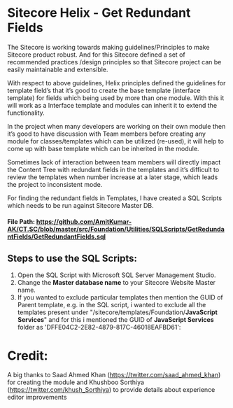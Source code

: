 # Sitecore Helix - Get Redundant Fields

The Sitecore is working towards making guidelines/Principles to make Sitecore product robust. And for this Sitecore defined a set of recommended practices /design principles so that Sitecore project can be easily maintainable and extensible.

With respect to above guidelines, Helix principles defined the guidelines for template field’s that it’s good to create the base template (interface template) for fields which being used by more than one module. With this it will work as a Interface template and modules can inherit it to extend the functionality.

In the project when many developers are working on their own module then it’s good to have discussion with Team members before creating any module for classes/templates which can be utilized (re-used), it will help to come up with base template which can be inherited in the module.

Sometimes lack of interaction between team members will directly impact the Content Tree with redundant fields in the templates and it’s difficult to review the templates when number increase at a later stage, which leads the project to inconsistent mode.

For finding the redundant fields in Templates, I have created a SQL Scripts which needs to be run against Sitecore Master DB.

#### File Path: https://github.com/AmitKumar-AK/CT.SC/blob/master/src/Foundation/Utilities/SQLScripts/GetRedundantFields/GetRedundantFields.sql

## Steps to use the SQL Scripts:
1.	Open the SQL Script with Microsoft SQL Server Management Studio.
2.	Change the <strong>Master database name</strong> to your Sitecore Website Master name.
3.	If you wanted to exclude particular templates then mention the GUID of Parent template, e.g. in the SQL script, i wanted to exclude all the templates present under "/sitecore/templates/Foundation/<strong>JavaScript Services</strong>" and for this i mentioned the GUID of <strong>JavaScript Services</strong> folder as 'DFFE04C2-2E82-4879-817C-46018EAFBD61':



# Credit: 
A big thanks to Saad Ahmed Khan (https://twitter.com/saad_ahmed_khan) for creating the module and Khushboo Sorthiya (https://twitter.com/khush_Sorthiya) to provide details about experience editor improvements



